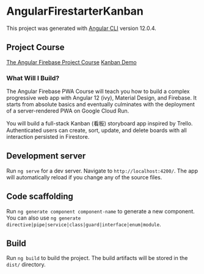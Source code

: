 # AngularFirestarterKanban

This project was generated with [Angular CLI](https://github.com/angular/angular-cli) version 12.0.4.

## Project Course

[The Angular Firebase Project Course](https://fireship.io/courses/angular/)
[Kanban Demo](https://firestarter.fireship.io/)

### What Will I Build?

The Angular Firebase PWA Course will teach you how to build a complex progressive web app with Angular 12 (ivy), Material Design, and Firebase. It starts from absolute basics and eventually culminates with the deployment of a server-rendered PWA on Google Cloud Run.

You will build a full-stack Kanban (看板) storyboard app inspired by Trello. Authenticated users can create, sort, update, and delete boards with all interaction persisted in Firestore.


## Development server

Run `ng serve` for a dev server. Navigate to `http://localhost:4200/`. The app will automatically reload if you change any of the source files.

## Code scaffolding

Run `ng generate component component-name` to generate a new component. You can also use `ng generate directive|pipe|service|class|guard|interface|enum|module`.

## Build

Run `ng build` to build the project. The build artifacts will be stored in the `dist/` directory.